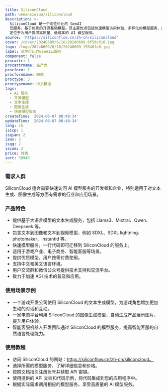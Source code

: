 ```yaml
---
title: SiliconCloud
path: wenanxiezuo/siliconcloud
description: >-
  SiliconCloud 是一个高性价比的 GenAI
  云服务，基于优秀的开源基础模型。其主要优点包括快速模型访问体验、多样化的模型服务、简单易用的开发接口。SiliconCloud
  定位于为用户提供高质量、低成本的 AI 模型服务。
source: 'https://siliconflow.cn/zh-cn/siliconcloud'
cover: /cover/20240609/6/10/20240609_6f59c010.jpg
logo: /logo/20240609/6/10/20240609_195461e0.jpg
label: 高性价比的GenAI云服务
component: false
procattr: 1
procattrname: 生产力
procform: 1
procformname: 网站
proctype: 3
proctypename: 中文精选
tags:
  - AI 服务
  - 开源模型
  - 文本生成
  - 图像生成
  - 快速模型服务
createTime: '2024-06-07 08:48:34'
updateTime: '2024-06-07 08:48:34'
lang: zh
isicp: 1
isqian: 2
iswx: 2
isqq: 2
iscom: 2
price: 付费
sort: 30949
---
```




### 需求人群
SiliconCloud 适合需要快速访问 AI 模型服务的开发者和企业，特别适用于对文本生成、图像生成等方面有需求的行业和应用场景。

### 产品特色
* 提供基于大语言模型的文本生成服务，包括 Llama3、Mixtral、Qwen、Deepseek 等。
* 包含文本到图像和文本到视频模型，例如 SDXL、SDXL lightning、photomaker、instantid 等。
* 快速模型服务，一行代码即可迁移到 SiliconCloud 的服务上。
* 适用于游戏产业、电子商务、智能客服等场景。
* 提供优质模型，用户按需付费使用。
* 支持中文和英文语言环境。
* 用户交流群和微信公众号提供技术支持和交流平台。
* 致力于加速 AGI 技术的普及和应用。

### 使用场景示例
* 一个游戏开发公司使用 SiliconCloud 的文本生成模型，为游戏角色增加更加生动的对话和互动。
* 一家电商平台利用 SiliconCloud 的图像生成模型，自动生成产品展示图片，提升用户体验。
* 智能客服机器人开发团队通过 SiliconCloud 的模型服务，提高智能客服的自然语言处理能力。

### 使用教程
* 访问 SiliconCloud 的网站：https://siliconflow.cn/zh-cn/siliconcloud。
* 选择所需的模型服务，了解详细信息和价格。
* 按照文档指引注册账号并获取 API 密钥。
* 使用提供的 API 文档和代码示例，将代码集成到您的应用程序中。
* 根据实际需求调用相应的模型服务，享受高质量的 AI 模型服务。

  
